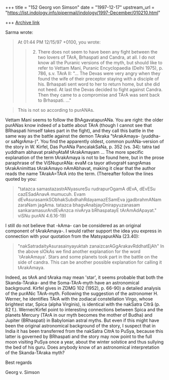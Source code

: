 +++
title = "152 Georg von Simson"
date = "1997-12-17"
upstream_url = "https://list.indology.info/pipermail/indology/1997-December/010210.html"

+++
[Archive link](https://list.indology.info/pipermail/indology/1997-December/010210.html)

Sarma wrote:
>At 01:44 PM 12/15/97 +0100, you wrote:
>>2. There does not seem to have been any fight
>>between the two lovers of TArA, Brhaspati and Candra, at all. I do not know
>>all the Puranic versions of the myth, but should like to refer to Vettam
>>Mani, Puranic Encyclopaedia (Delhi 1975), p. 786, s.v. TArA II: "... The
>>Devas were very angry when they found the wife of their preceptor staying
>>with a disciple of his. Brhaspati sent word to her to return home, but she
>>did not heed. At last the Devas decided to fight against Candra. Then they
>>came to a compromise and TArA was sent back to Brhaspati. ..."

>This is not so according to purANAs.

Vettam Mani seems to follow the BhAgavatapurANa. You are right: the older
purANas know indeed of a battle about TArA (though I cannot see that
BRhaspati himself takes part in the fight), and they call this battle in
the same way as the battle against the demon TAraka "tArakAmaya- (yuddha-
or saNgrAma-)". You find the apparently oldest, common purANa-version of
the story in W. Kirfel, Das PurANa PancalakSaNa, p. 352 (vs. 34):
tatra tad yuddham abhavat prakhyAtaM tArakAmayam ...
The more specific explanation of the term tArakAmaya is not to be found
here, but in the prose paraphrase of the ViSNupurANa: evaM ca tayor
atIvograH sangrAmas tArakAnimittas tArakAmayo nAmAbhavat, making it clear
that the author reads the name TArakA=TArA into the term.
(Thereafter follow the lines quoted by you:
>"tatazca samastazastrANyasureSu rudrapurOgamA dEvA, dEvESu cazESadAnavA
>mumucuh. Evam dEvAsurasamkSObhakSubdhahRdayamazESamEva jgadbrahmANam
>zaraNam jagAma. tatazca bhagvAnabjayOnirapyuzanasam sankaramasurAndEvAnzca
>nivArya bRhaspatayE tArAmAdApayat."    viSNu purAN 4.6.16-19)

I still do not believe that -kAma- can be considered as an original
component of tArakAmaya-. I would rather support the idea you express in
connection with your quotation from the MatsyapurANa (23.40):

>"nakSatradaityAsurasainyayuktah zanaizcarAGgArakavRddhatEjAh"
>In the above slOkAs we find another explanation for the word `tArakAmaya'.
>Stars and some planets took part in the battle on the side of candra.
>This can be another possible explanation for calling it tArakAmaya.

Indeed, as tArA and tAraka may mean 'star', it seems probable that both the
Skanda-TAraka- and the Soma-TArA-myth have an astronomical background.
Kirfel gives in ZDMG 102 (1952), p. 66-90) a detailed analysis of the
purANic TArA-myth. Following the suggestion of the astronomer H. Werner, he
identifies TArA with the zodiacal constellation Virgo, whose brightest
star, Spica (alpha Virginis), is identical with the nakSatra Citrå (p. 82
f.). Werner/Kirfel point to interesting connections between Spica and the
planets Mercury (TArA in our myth becomes the mother of Budha) and Jupiter
(BRhaspati) in Babylonian astral myths. But even if this might have been
the original astronomical background of the story, I suspect that in India
it has been transferred from the nakSatra CitrA to PuSya, because this
latter is governed by BRhaspati and the story may now point to the full
moon visiting PuSya once a year, about the winter solstice and thus
sullying the bed of his guru.
   Does anybody know of an astronomical interpretation of the Skanda-TAraka
myth?

Best regards

   Georg v. Simson



